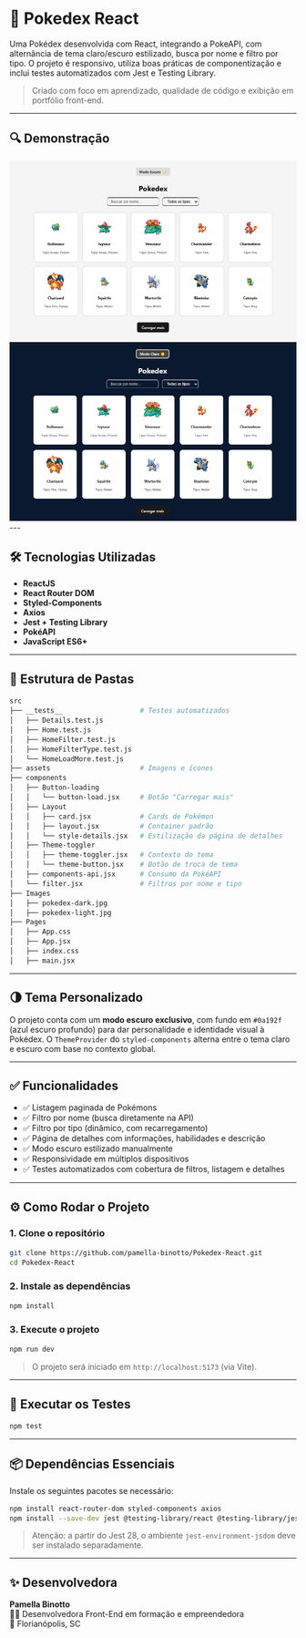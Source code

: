 # 📘 Pokedex React

Uma Pokédex desenvolvida com React, integrando a PokeAPI, com alternância de tema claro/escuro estilizado, busca por nome e filtro por tipo. O projeto é responsivo, utiliza boas práticas de componentização e inclui testes automatizados com Jest e Testing Library.

> Criado com foco em aprendizado, qualidade de código e exibição em portfólio front-end.

---

## 🔍 Demonstração

<img src="./src/images/pokedex-light.png" alt="layout no modo claro"/>
<img src="./src/images/pokedex-dark.png" alt="layout no modo escuro"/>
---

## 🛠️ Tecnologias Utilizadas

- **ReactJS**
- **React Router DOM**
- **Styled-Components**
- **Axios**
- **Jest + Testing Library**
- **PokéAPI**
- **JavaScript ES6+**

---

## 📁 Estrutura de Pastas

```bash
src
├── __tests__                   # Testes automatizados
│   ├── Details.test.js
│   ├── Home.test.js
│   ├── HomeFilter.test.js
│   ├── HomeFilterType.test.js
│   └── HomeLoadMore.test.js
├── assets                      # Imagens e ícones
├── components
│   ├── Button-loading
│   │   └── button-load.jsx     # Botão "Carregar mais"
│   ├── Layout
│   │   ├── card.jsx            # Cards de Pokémon
│   │   ├── layout.jsx          # Container padrão
│   │   └── style-details.jsx   # Estilização da página de detalhes
│   ├── Theme-toggler
│   │   ├── theme-toggler.jsx   # Contexto do tema
│   │   └── theme-button.jsx    # Botão de troca de tema
│   ├── components-api.jsx      # Consumo da PokéAPI
│   └── filter.jsx              # Filtros por nome e tipo
├── Images
│   ├── pokedex-dark.jpg
│   ├── pokedex-light.jpg
├── Pages
│   ├── App.css
│   ├── App.jsx
│   ├── index.css
│   ├── main.jsx

```

---

## 🌗 Tema Personalizado

O projeto conta com um **modo escuro exclusivo**, com fundo em `#0a192f` (azul escuro profundo) para dar personalidade e identidade visual à Pokédex. O `ThemeProvider` do `styled-components` alterna entre o tema claro e escuro com base no contexto global.

---

## ✅ Funcionalidades

- ✅ Listagem paginada de Pokémons
- ✅ Filtro por nome (busca diretamente na API)
- ✅ Filtro por tipo (dinâmico, com recarregamento)
- ✅ Página de detalhes com informações, habilidades e descrição
- ✅ Modo escuro estilizado manualmente
- ✅ Responsividade em múltiplos dispositivos
- ✅ Testes automatizados com cobertura de filtros, listagem e detalhes

---

## ⚙️ Como Rodar o Projeto

### 1. Clone o repositório

```bash
git clone https://github.com/pamella-binotto/Pokedex-React.git
cd Pokedex-React
```

### 2. Instale as dependências

```bash
npm install
```

### 3. Execute o projeto

```bash
npm run dev
```

> O projeto será iniciado em `http://localhost:5173` (via Vite).

---

## 🧪 Executar os Testes

```bash
npm test
```

---

## 📦 Dependências Essenciais

Instale os seguintes pacotes se necessário:

```bash
npm install react-router-dom styled-components axios
npm install --save-dev jest @testing-library/react @testing-library/jest-dom @testing-library/user-event jest-environment-jsdom
```

> Atenção: a partir do Jest 28, o ambiente `jest-environment-jsdom` deve ser instalado separadamente.

---

## ✨ Desenvolvedora

**Pamella Binotto**  
👩‍💻 Desenvolvedora Front-End em formação e empreendedora  
📍 Florianópolis, SC  
